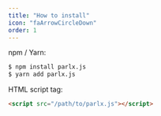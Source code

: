 ```yaml
---
title: "How to install"
icon: "faArrowCircleDown"
order: 1
---
```


npm / Yarn:

```bash
$ npm install parlx.js
$ yarn add parlx.js
```

HTML script tag:

```html
<script src="/path/to/parlx.js"></script>
```
